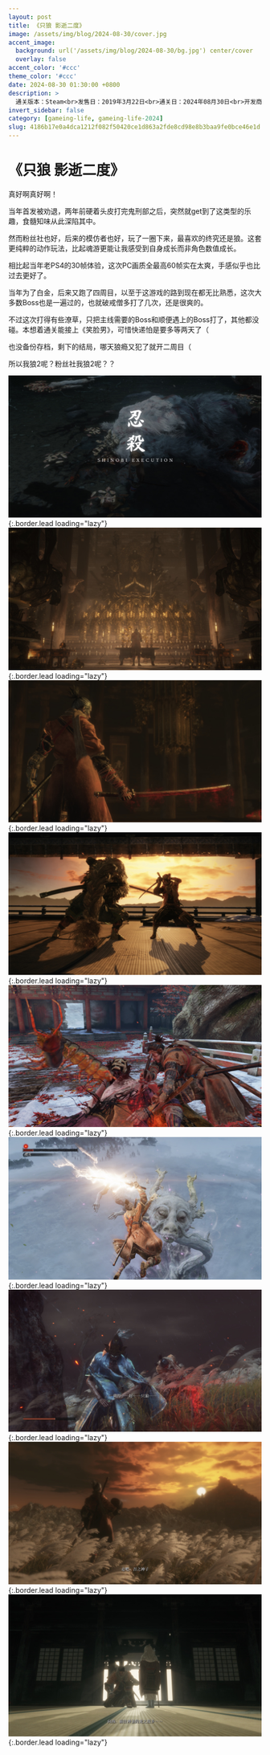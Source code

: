```yaml
---
layout: post
title: 《只狼 影逝二度》
image: /assets/img/blog/2024-08-30/cover.jpg
accent_image: 
  background: url('/assets/img/blog/2024-08-30/bg.jpg') center/cover
  overlay: false
accent_color: '#ccc'
theme_color: '#ccc'
date: 2024-08-30 01:30:00 +0800
description: >
  通关版本：Steam<br>发售日：2019年3月22日<br>通关日：2024年08月30日<br>开发商：From Software<br>发行商：动视
invert_sidebar: false
category: [gameing-life, gameing-life-2024]
slug: 4186b17e0a4dca1212f082f50420ce1d863a2fde8cd98e8b3baa9fe0bce46e1d
---
```


# 《只狼 影逝二度》

真好啊真好啊！

当年首发被劝退，两年前硬着头皮打完鬼刑部之后，突然就get到了这类型的乐趣，食髓知味从此深陷其中。

然而粉丝社也好，后来的模仿者也好，玩了一圈下来，最喜欢的终究还是狼。这套更纯粹的动作玩法，比起魂游更能让我感受到自身成长而非角色数值成长。

相比起当年老PS4的30帧体验，这次PC画质全最高60帧实在太爽，手感似乎也比过去更好了。

当年为了白金，后来又跑了四周目，以至于这游戏的路到现在都无比熟悉，这次大多数Boss也是一遍过的，也就破戒僧多打了几次，还是很爽的。

不过这次打得有些潦草，只把主线需要的Boss和顺便遇上的Boss打了，其他都没碰。本想着通关能接上《笑脸男》，可惜快递怕是要多等两天了（

也没备份存档，剩下的结局，哪天狼瘾又犯了就开二周目（

所以我狼2呢？粉丝社我狼2呢？？

![](/assets/img/blog/2024-08-30/1.jpg){:.border.lead loading="lazy"}
![](/assets/img/blog/2024-08-30/2.jpg){:.border.lead loading="lazy"}
![](/assets/img/blog/2024-08-30/3.jpg){:.border.lead loading="lazy"}
![](/assets/img/blog/2024-08-30/4.jpg){:.border.lead loading="lazy"}
![](/assets/img/blog/2024-08-30/5.jpg){:.border.lead loading="lazy"}
![](/assets/img/blog/2024-08-30/6.jpg){:.border.lead loading="lazy"}
![](/assets/img/blog/2024-08-30/7.jpg){:.border.lead loading="lazy"}
![](/assets/img/blog/2024-08-30/8.jpg){:.border.lead loading="lazy"}
![](/assets/img/blog/2024-08-30/9.jpg){:.border.lead loading="lazy"}
